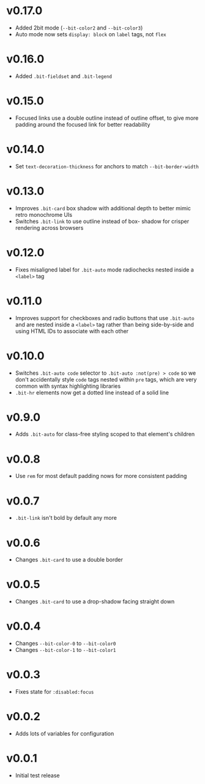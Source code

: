 # v0.17.0

- Added 2bit mode (`--bit-color2` and `--bit-color3`)
- Auto mode now sets `display: block` on `label` tags, not `flex`

# v0.16.0

- Added `.bit-fieldset` and `.bit-legend`

# v0.15.0

- Focused links use a double outline instead of outline offset, to give more
  padding around the focused link for better readability

# v0.14.0

- Set `text-decoration-thickness` for anchors to match `--bit-border-width`

# v0.13.0

- Improves `.bit-card` box shadow with additional depth to better mimic retro
  monochrome UIs
- Switches `.bit-link` to use outline instead of box- shadow for crisper
  rendering across browsers

# v0.12.0

- Fixes misaligned label for `.bit-auto` mode radiochecks nested inside a
  `<label>` tag

# v0.11.0

- Improves support for checkboxes and radio buttons that use `.bit-auto` and are
  nested inside a `<label>` tag rather than being side-by-side and using HTML
  IDs to associate with each other

# v0.10.0

- Switches `.bit-auto code` selector to `.bit-auto :not(pre) > code` so we don't
  accidentally style `code` tags nested within `pre` tags, which are very common
  with syntax highlighting libraries
- `.bit-hr` elements now get a dotted line instead of a solid line

# v0.9.0

- Adds `.bit-auto` for class-free styling scoped to that element's children

# v0.0.8

- Use `rem` for most default padding nows for more consistent padding

# v0.0.7

- `.bit-link` isn't bold by default any more

# v0.0.6

- Changes `.bit-card` to use a double border

# v0.0.5

- Changes `.bit-card` to use a drop-shadow facing straight down

# v0.0.4

- Changes `--bit-color-0` to `--bit-color0`
- Changes `--bit-color-1` to `--bit-color1`

# v0.0.3

- Fixes state for `:disabled:focus`

# v0.0.2

- Adds lots of variables for configuration

# v0.0.1

- Initial test release
